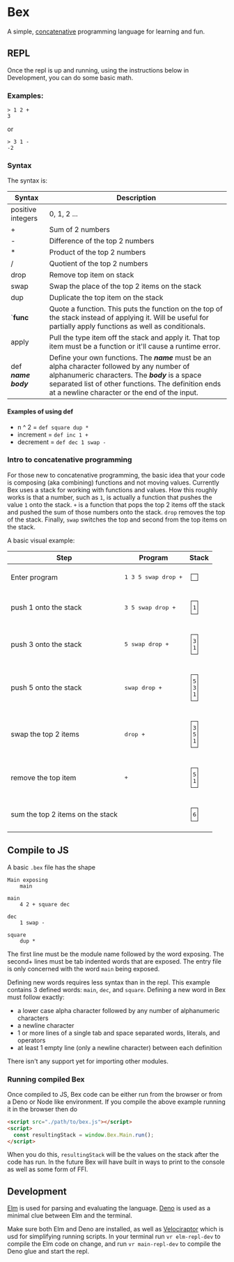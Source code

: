 # Bex

A simple, [concatenative](https://en.wikipedia.org/wiki/Concatenative_programming_language) programming language for learning and fun.

## REPL

Once the repl is up and running, using the instructions below in Development, you can do some basic math.

### Examples:

```
> 1 2 +
3
```

or

```
> 3 1 -
-2
```

### Syntax

The syntax is:

| Syntax                    | Description                                                                                                                                                                                                                                              |
| ------------------------- | -------------------------------------------------------------------------------------------------------------------------------------------------------------------------------------------------------------------------------------------------------- |
| positive integers         | 0, 1, 2 ...                                                                                                                                                                                                                                              |
| +                         | Sum of 2 numbers                                                                                                                                                                                                                                         |
| -                         | Difference of the top 2 numbers                                                                                                                                                                                                                          |
| \*                        | Product of the top 2 numbers                                                                                                                                                                                                                             |
| /                         | Quotient of the top 2 numbers                                                                                                                                                                                                                            |
| drop                      | Remove top item on stack                                                                                                                                                                                                                                 |
| swap                      | Swap the place of the top 2 items on the stack                                                                                                                                                                                                           |
| dup                       | Duplicate the top item on the stack                                                                                                                                                                                                                      |
| `**func**                 | Quote a function. This puts the function on the top of the stack instead of applying it. Will be useful for partially apply functions as well as conditionals.                                                                                           |
| apply                     | Pull the type item off the stack and apply it. That top item must be a function or it'll cause a runtime error.                                                                                                                                          |
| def **_name_** **_body_** | Define your own functions. The **_name_** must be an alpha character followed by any number of alphanumeric characters. The **_body_** is a space separated list of other functions. The definition ends at a newline character or the end of the input. |

#### Examples of using def

- n ^ 2 = `def square dup *`
- increment = `def inc 1 +`
- decrement = `def dec 1 swap -`

### Intro to concatenative programming

For those new to concatenative programming, the basic idea that your code is composing (aka combining) functions and not moving values. Currently Bex uses a stack for working with functions and values. How this roughly works is that a number, such as `1`, is actually a function that pushes the value `1` onto the stack. `+` is a function that pops the top 2 items off the stack and pushed the sum of those numbers onto the stack. `drop` removes the top of the stack. Finally, `swap` switches the top and second from the top items on the stack.

A basic visual example:

<table>
  <thead>
    <tr>
      <th>
        Step
      </th>
      <th>
        Program
      </th>
      <th>
        Stack
      </th>
    </tr>
  </thead>
  <tbody>
    <tr>
      <td>
        Enter program
      </td>
      <td>
        <pre>1 3 5 swap drop +</pre>
      </td>
      <td>
        <pre>┌─┐
└─┘</pre>
      </td>
    </tr>
    <tr>
      <td>
        push 1 onto the stack
      </td>
      <td>
        <pre>3 5 swap drop +</pre>
      </td>
      <td>
        <pre>┌─┐
│1│
└─┘</pre>
      </td>
    </tr>
    <tr>
      <td>
        push 3 onto the stack
      </td>
      <td>
        <pre>5 swap drop +</pre>
      </td>
      <td>
        <pre>┌─┐
│3│
│1│
└─┘</pre>
      </td>
    </tr>
    <tr>
      <td>
        push 5 onto the stack
      </td>
      <td>
        <pre>swap drop +</pre>
      </td>
      <td>
        <pre>┌─┐
│5│
│3│
│1│
└─┘</pre>
      </td>
    </tr>
    <tr>
      <td>
        swap the top 2 items
      </td>
      <td>
        <pre>drop +</pre>
      </td>
      <td>
        <pre>┌─┐
│3│
│5│
│1│
└─┘</pre>
      </td>
    </tr>
    <tr>
      <td>
        remove the top item
      </td>
      <td>
        <pre>+</pre>
      </td>
      <td>
        <pre>┌─┐
│5│
│1│
└─┘</pre>
      </td>
    </tr>
    <tr>
      <td>
        sum the top 2 items on the stack
      </td>
      <td>
        <pre></pre>
      </td>
      <td>
        <pre>┌─┐
│6│
└─┘</pre>
      </td>
    </tr>
  </tbody>
</table>

## Compile to JS

A basic `.bex` file has the shape

```
Main exposing
	main

main
	4 2 + square dec

dec
	1 swap -

square
	dup *
```

The first line must be the module name followed by the word exposing. The second+ lines must be tab indented words that are exposed. The entry file is only concerned with the word `main` being exposed.

Defining new words requires less syntax than in the repl. This example contains 3 defined words: `main`, `dec`, and `square`. Defining a new word in Bex must follow exactly:

- a lower case alpha character followed by any number of alphanumeric characters
- a newline character
- 1 or more lines of a single tab and space separated words, literals, and operators
- at least 1 empty line (only a newline character) between each definition

There isn't any support yet for importing other modules.

### Running compiled Bex

Once compiled to JS, Bex code can be either run from the browser or from a Deno or Node like environment. If you compile the above example running it in the browser then do

```html
<script src="./path/to/bex.js"></script>
<script>
  const resultingStack = window.Bex.Main.run();
</script>
```

When you do this, `resultingStack` will be the values on the stack after the code has run. In the future Bex will have built in ways to print to the console as well as some form of FFI.

## Development

[Elm](https://elm-lang.org/) is used for parsing and evaluating the language. [Deno](https://deno.land/) is used as a minimal clue between Elm and the terminal.

Make sure both Elm and Deno are installed, as well as [Velociraptor](https://deno.land/x/velociraptor) which is usd for simplifying running scripts. In your terminal run `vr elm-repl-dev` to compile the Elm code on change, and run `vr main-repl-dev` to compile the Deno glue and start the repl.
